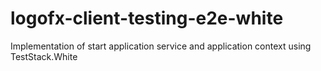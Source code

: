 # logofx-client-testing-e2e-white
Implementation of start application service and application context using TestStack.White
